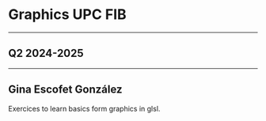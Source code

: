 # Graphics UPC FIB
---
## Q2 2024-2025
---
Gina Escofet González
---
Exercices to learn basics form graphics in glsl.
